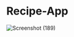 # Recipe-App
![Screenshot (189)](https://github.com/user-attachments/assets/3c401a48-67e3-410e-abfd-20ce880da8bf)
